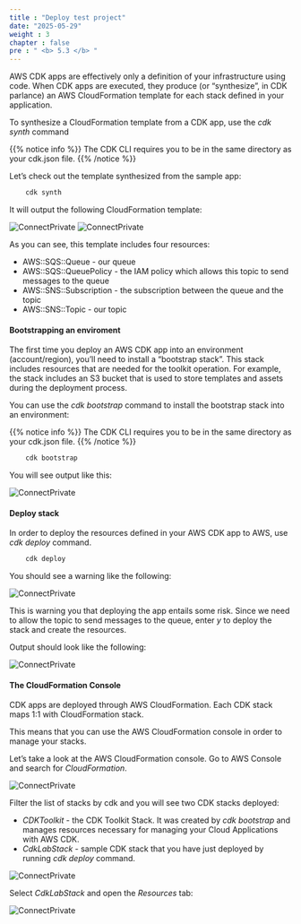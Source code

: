 ```yaml
---
title : "Deploy test project"
date: "2025-05-29"
weight : 3
chapter : false
pre : " <b> 5.3 </b> "
---
```



AWS CDK apps are effectively only a definition of your infrastructure using code. When CDK apps are executed, they produce (or “synthesize”, in CDK parlance) an AWS CloudFormation template for each stack defined in your application.

To synthesize a CloudFormation template from a CDK app, use the *cdk synth* command

{{% notice info %}}
The CDK CLI requires you to be in the same directory as your cdk.json file.
{{% /notice %}}

Let’s check out the template synthesized from the sample app:

```csharp
    cdk synth
```

It will output the following CloudFormation template:

![ConnectPrivate](../../images/5-Infrastructure/5.3.png)
![ConnectPrivate](../../images/5-Infrastructure/5.3.1.png)

As you can see, this template includes four resources:

- AWS::SQS::Queue - our queue
- AWS::SQS::QueuePolicy - the IAM policy which allows this topic to send messages to the queue
- AWS::SNS::Subscription - the subscription between the queue and the topic
- AWS::SNS::Topic - our topic

#### Bootstrapping an enviroment

The first time you deploy an AWS CDK app into an environment (account/region), you’ll need to install a “bootstrap stack”. This stack includes resources that are needed for the toolkit operation. For example, the stack includes an S3 bucket that is used to store templates and assets during the deployment process.

You can use the *cdk bootstrap* command to install the bootstrap stack into an environment:

{{% notice info %}}
The CDK CLI requires you to be in the same directory as your cdk.json file.
{{% /notice %}}

```csharp
    cdk bootstrap
```
You will see output like this:

![ConnectPrivate](../../images/5-Infrastructure/5.4.png)

#### Deploy stack

In order to deploy the resources defined in your AWS CDK app to AWS, use *cdk deploy* command.

```csharp
    cdk deploy
```
You should see a warning like the following:

![ConnectPrivate](../../images/5-Infrastructure/5.5.png)

This is warning you that deploying the app entails some risk. Since we need to allow the topic to send messages to the queue, enter *y* to deploy the stack and create the resources.

Output should look like the following:

![ConnectPrivate](../../images/5-Infrastructure/5.6.png)

#### The CloudFormation Console

CDK apps are deployed through AWS CloudFormation. Each CDK stack maps 1:1 with CloudFormation stack.

This means that you can use the AWS CloudFormation console in order to manage your stacks.

Let’s take a look at the AWS CloudFormation console. Go to AWS Console and search for *CloudFormation*.

![ConnectPrivate](../../images/5-Infrastructure/5.7.png)

Filter the list of stacks by cdk and you will see two CDK stacks deployed:

- *CDKToolkit* - the CDK Toolkit Stack. It was created by *cdk bootstrap* and manages resources necessary for managing your Cloud Applications with AWS CDK.
- *CdkLabStack* - sample CDK stack that you have just deployed by running *cdk deploy* command.

![ConnectPrivate](../../images/5-Infrastructure/5.8.png)

Select *CdkLabStack* and open the *Resources* tab:

![ConnectPrivate](../../images/5-Infrastructure/5.9.png)
